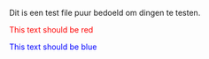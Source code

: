 Dit is een test file puur bedoeld om dingen te testen.

<font color="red">This text should be red</font>

<p style="color:blue">This text should be blue</p>